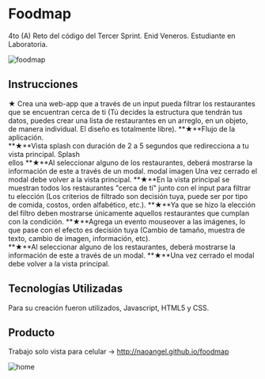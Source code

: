 

# Foodmap
4to (A) Reto del código del Tercer Sprint.
Enid Veneros. Estudiante en Laboratoria.

![foodmap](https://user-images.githubusercontent.com/32294366/37963433-9fa479e2-3194-11e8-8495-184bc1d79431.png)

## Instrucciones
**★** Crea una web-app que a través de un input pueda filtrar los restaurantes que se encuentran cerca de ti 
(Tú decides la estructura que tendrán tus datos, puedes crear una lista de restaurantes en un arreglo, en un objeto, 
de manera individual. El diseño es totalmente libre). 
**★**Flujo de la aplicación.  
**★**Vista splash con duración de 2 a 5 segundos 
que redirecciona a tu vista principal. Splash  
ellos 
**★**Al seleccionar alguno de los restaurantes, deberá mostrarse la información de este a través de un modal. modal imagen  Una vez cerrado el modal debe volver a la vista principal. 
**★**En la vista principal se muestran todos los restaurantes "cerca de ti" junto con el input para 
filtrar tu elección (Los criterios de filtrado son decisión tuya, puede ser por tipo de comida, costos, orden alfabético, etc.). 
**★**Ya que se hizo la elección del filtro deben mostrarse únicamente aquellos restaurantes que cumplan con la condición. 
**★**Agrega un evento mouseover a las imágenes, lo que pase con el efecto es decisión tuya (Cambio de tamaño, muestra de texto, 
cambio de imagen, información, etc).  
**★**Al seleccionar alguno de los restaurantes, deberá mostrarse la información de este a 
través de un modal. 
**★**Una vez cerrado el modal debe volver a la vista principal. 


## Tecnologías Utilizadas
Para su creación fueron utilizados, Javascript, HTML5 y CSS.

## Producto
Trabajo solo vista para celular -> http://naoangel.github.io/foodmap

![home](https://i.imgur.com/XSpVaFS.png)









